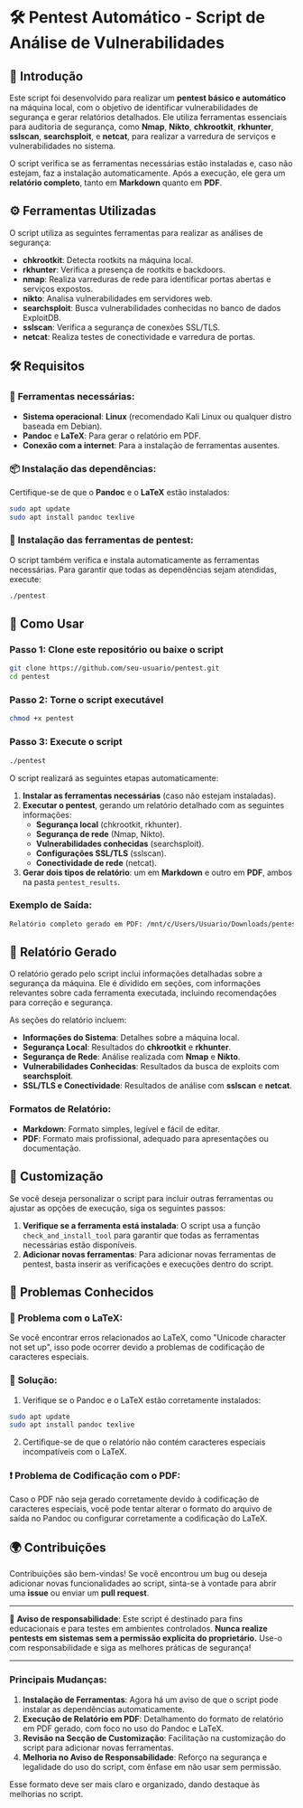 # 🛠️ **Pentest Automático - Script de Análise de Vulnerabilidades**

## 🚀 **Introdução**

Este script foi desenvolvido para realizar um **pentest básico e automático** na máquina local, com o objetivo de identificar vulnerabilidades de segurança e gerar relatórios detalhados. Ele utiliza ferramentas essenciais para auditoria de segurança, como **Nmap**, **Nikto**, **chkrootkit**, **rkhunter**, **sslscan**, **searchsploit**, e **netcat**, para realizar a varredura de serviços e vulnerabilidades no sistema.

O script verifica se as ferramentas necessárias estão instaladas e, caso não estejam, faz a instalação automaticamente. Após a execução, ele gera um **relatório completo**, tanto em **Markdown** quanto em **PDF**.

## ⚙️ **Ferramentas Utilizadas**

O script utiliza as seguintes ferramentas para realizar as análises de segurança:

- **chkrootkit**: Detecta rootkits na máquina local.
- **rkhunter**: Verifica a presença de rootkits e backdoors.
- **nmap**: Realiza varreduras de rede para identificar portas abertas e serviços expostos.
- **nikto**: Analisa vulnerabilidades em servidores web.
- **searchsploit**: Busca vulnerabilidades conhecidas no banco de dados ExploitDB.
- **sslscan**: Verifica a segurança de conexões SSL/TLS.
- **netcat**: Realiza testes de conectividade e varredura de portas.

## 🛠️ **Requisitos**

### 🔧 **Ferramentas necessárias**:

- **Sistema operacional**: **Linux** (recomendado Kali Linux ou qualquer distro baseada em Debian).
- **Pandoc** e **LaTeX**: Para gerar o relatório em PDF.
- **Conexão com a internet**: Para a instalação de ferramentas ausentes.

### 📦 **Instalação das dependências**:

Certifique-se de que o **Pandoc** e o **LaTeX** estão instalados:

```bash
sudo apt update
sudo apt install pandoc texlive
```

### 🔨 **Instalação das ferramentas de pentest**:

O script também verifica e instala automaticamente as ferramentas necessárias. Para garantir que todas as dependências sejam atendidas, execute:

```bash
./pentest
```

## 📜 **Como Usar**

### Passo 1: Clone este repositório ou baixe o script

```bash
git clone https://github.com/seu-usuario/pentest.git
cd pentest
```

### Passo 2: Torne o script executável

```bash
chmod +x pentest
```

### Passo 3: Execute o script

```bash
./pentest
```

O script realizará as seguintes etapas automaticamente:

1. **Instalar as ferramentas necessárias** (caso não estejam instaladas).
2. **Executar o pentest**, gerando um relatório detalhado com as seguintes informações:
    - **Segurança local** (chkrootkit, rkhunter).
    - **Segurança de rede** (Nmap, Nikto).
    - **Vulnerabilidades conhecidas** (searchsploit).
    - **Configurações SSL/TLS** (sslscan).
    - **Conectividade de rede** (netcat).
3. **Gerar dois tipos de relatório**: um em **Markdown** e outro em **PDF**, ambos na pasta `pentest_results`.

### Exemplo de Saída:

```bash
Relatório completo gerado em PDF: /mnt/c/Users/Usuario/Downloads/pentest_results/pentest_report_2024-11-17_19-58.pdf
```

## 📄 **Relatório Gerado**

O relatório gerado pelo script inclui informações detalhadas sobre a segurança da máquina. Ele é dividido em seções, com informações relevantes sobre cada ferramenta executada, incluindo recomendações para correção e segurança.

As seções do relatório incluem:

- **Informações do Sistema**: Detalhes sobre a máquina local.
- **Segurança Local**: Resultados do **chkrootkit** e **rkhunter**.
- **Segurança de Rede**: Análise realizada com **Nmap** e **Nikto**.
- **Vulnerabilidades Conhecidas**: Resultados da busca de exploits com **searchsploit**.
- **SSL/TLS e Conectividade**: Resultados de análise com **sslscan** e **netcat**.

### Formatos de Relatório:

- **Markdown**: Formato simples, legível e fácil de editar.
- **PDF**: Formato mais profissional, adequado para apresentações ou documentação.

## 🔧 **Customização**

Se você deseja personalizar o script para incluir outras ferramentas ou ajustar as opções de execução, siga os seguintes passos:

1. **Verifique se a ferramenta está instalada**: O script usa a função `check_and_install_tool` para garantir que todas as ferramentas necessárias estão disponíveis.
2. **Adicionar novas ferramentas**: Para adicionar novas ferramentas de pentest, basta inserir as verificações e execuções dentro do script.

## 🐞 **Problemas Conhecidos**

### 🛑 **Problema com o LaTeX**:

Se você encontrar erros relacionados ao LaTeX, como "Unicode character not set up", isso pode ocorrer devido a problemas de codificação de caracteres especiais.

### 🔧 **Solução**:

1. Verifique se o Pandoc e o LaTeX estão corretamente instalados:

```bash
sudo apt update
sudo apt install pandoc texlive
```

2. Certifique-se de que o relatório não contém caracteres especiais incompatíveis com o LaTeX.

### ❗ **Problema de Codificação com o PDF**:

Caso o PDF não seja gerado corretamente devido à codificação de caracteres especiais, você pode tentar alterar o formato do arquivo de saída no Pandoc ou configurar corretamente a codificação do LaTeX.

## 🌍 **Contribuições**

Contribuições são bem-vindas! Se você encontrou um bug ou deseja adicionar novas funcionalidades ao script, sinta-se à vontade para abrir uma **issue** ou enviar um **pull request**.

---

🚨 **Aviso de responsabilidade**: Este script é destinado para fins educacionais e para testes em ambientes controlados. **Nunca realize pentests em sistemas sem a permissão explícita do proprietário.** Use-o com responsabilidade e siga as melhores práticas de segurança!

---

### Principais Mudanças:

1. **Instalação de Ferramentas**: Agora há um aviso de que o script pode instalar as dependências automaticamente.
2. **Execução de Relatório em PDF**: Detalhamento do formato de relatório em PDF gerado, com foco no uso do Pandoc e LaTeX.
3. **Revisão na Secção de Customização**: Facilitação na customização do script para adicionar novas ferramentas.
4. **Melhoria no Aviso de Responsabilidade**: Reforço na segurança e legalidade do uso do script, com ênfase em não usar sem permissão.

Esse formato deve ser mais claro e organizado, dando destaque às melhorias no script.
